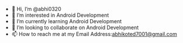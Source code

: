 - 👋 Hi, I’m @abhi0320
- 👀 I’m interested in Android Development 
- 🌱 I’m currently learning Android Development 
- 💞️ I’m looking to collaborate on Android Development 
- 📫 How to reach me at my Email Address:abhikoted7001@gmail.com

<!---
abhi0320/abhi0320 is a ✨ special ✨ repository because its `README.md` (this file) appears on your GitHub profile.
You can click the Preview link to take a look at your changes.
--->
